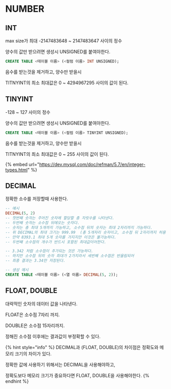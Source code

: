 # NUMBER

## INT

max size가 최대 -2147483648 \~ 2147483647 사이의 정수

양수의 값만 받으려면 생성시 UNSIGNED를 붙여야한다.

```sql
CREATE TABLE <테이블 이름> (<컬럼 이름> INT UNSIGNED);
```

음수를 받는것을 제거하고, 양수만 받을시

TITNYINT의 최소 최대값은 0 \~ 4294967295 사이의 값이 된다.

## TINYINT

\-128 \~ 127 사이의 정수

양수의 값만 받으려면 생성시 UNSIGNED를 붙여야한다.

```sql
CREATE TABLE <테이블 이름> (<컬럼 이름> TINYINT UNSIGNED);
```

음수를 받는것을 제거하고, 양수만 받을시

TITNYINT의 최소 최대값은 0 \~ 255 사이의 값이 된다.



{% embed url="https://dev.mysql.com/doc/refman/5.7/en/integer-types.html" %}

## DECIMAL

정확한 소수를 저장할때 사용한다.

```sql
-- 예시
DECIMAL(5, 2)
-- 첫번째 숫자는 주어진 숫자에 할당할 총 자릿수를 나타낸다.
-- 두번째 숫자는 소수점 뒤에오는 숫자다.
-- 숫자는 총 최대 5개까지 가능하고, 소수점 뒤의 숫자는 최대 2자리까지 가능하다.
-- 위 DECIMAL의 최대 크기는 999.99  (총 5개자리 숫자이고, 소수점 뒤 2자리까지 허용 기준)
-- 만약 8393.1 최대 5개 숫자를 가지지만 이것은 불가능하다. 
-- 두번째 소수점의 개수가 반드시 포함된 최대값이어한다.

-- 3.342 처럼 소수점이 추가되는 것은 가능하다.
-- 하지만 소수점 뒤의 숫자 최대가 2가지라서 세번째 소수점은 반올림되어
-- 최종 결과는 3.34만 저장된다.

-- 생성 예시
CREATE TABLE <테이블 이름> (<열 이름> DECIMAL(5, 2));
```



## FLOAT, DOUBLE

대략적인 숫자의 데이터 값을 나타낸다.

FLOAT은 소수점 7자리 까지.

DOUBLE은 소수점 15자리까지.

정해진 소수점 이후에는 결과값이 부정확할 수 있다.

{% hint style="info" %}
DECIMAL과 (FLOAT, DOUBLE)의 차이점은 정확도와 메모리 크기의 차이가 있다.

정확한 값에 사용하기 위해서는 DECIMAL을 사용해야하고,

정확도보다 메모리 크기가 중요하다면 FLOAT, DOUBLE을 사용해야한다.
{% endhint %}

